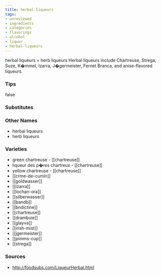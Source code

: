 ```yaml
---
title: herbal liqueurs
tags:
- unreviewed
- ingredients
- categories
- flavorings
- alcohol
- liquor
- herbal-liqueurs
---
```

herbal liqueurs = herb liqueurs Herbal liqueurs include Chartreuse, Strega, Suze, K�mmel, Izarra, J�germeister, Fernet Branca, and anise-flavored liqueurs.

### Tips
false

### Substitutes


### Other Names

* herbal liqueurs
* herb liqueurs

### Varieties

* green chartreuse - [[chartreuse]]
* liqueur des p�res chartreux - [[chartreuse]]
* yellow chartreuse - [[chartreuse]]
* [[crme-de-cumin]]
* [[goldwasser]]
* [[izarra]]
* [[lochan-ora]]
* [[silberwasser]]
* [[bandb]]
* [[bndictine]]
* [[chartreuse]]
* [[drambuie]]
* [[glayva]]
* [[irish-mist]]
* [[jgermeister]]
* [[pimms-cup]]
* [[strega]]

### Sources
* http://foodsubs.com/LiqueurHerbal.html
